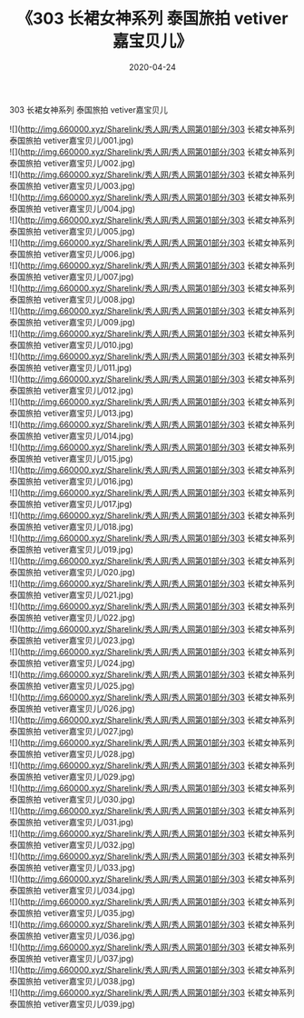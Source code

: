 ﻿---
layout: post
title:  《303 长裙女神系列 泰国旅拍 vetiver嘉宝贝儿》
date:   2020-04-24
img: http://img.660000.xyz/Sharelink/秀人网/秀人网第01部分/303 长裙女神系列 泰国旅拍 vetiver嘉宝贝儿/000.jpg
categories: [美女, 清纯, 唯美]
---

303 长裙女神系列 泰国旅拍 vetiver嘉宝贝儿

  ![](http://img.660000.xyz/Sharelink/秀人网/秀人网第01部分/303 长裙女神系列 泰国旅拍 vetiver嘉宝贝儿/001.jpg) <br> ![](http://img.660000.xyz/Sharelink/秀人网/秀人网第01部分/303 长裙女神系列 泰国旅拍 vetiver嘉宝贝儿/002.jpg) <br> ![](http://img.660000.xyz/Sharelink/秀人网/秀人网第01部分/303 长裙女神系列 泰国旅拍 vetiver嘉宝贝儿/003.jpg) <br> ![](http://img.660000.xyz/Sharelink/秀人网/秀人网第01部分/303 长裙女神系列 泰国旅拍 vetiver嘉宝贝儿/004.jpg) <br> ![](http://img.660000.xyz/Sharelink/秀人网/秀人网第01部分/303 长裙女神系列 泰国旅拍 vetiver嘉宝贝儿/005.jpg) <br> ![](http://img.660000.xyz/Sharelink/秀人网/秀人网第01部分/303 长裙女神系列 泰国旅拍 vetiver嘉宝贝儿/006.jpg) <br> ![](http://img.660000.xyz/Sharelink/秀人网/秀人网第01部分/303 长裙女神系列 泰国旅拍 vetiver嘉宝贝儿/007.jpg) <br> ![](http://img.660000.xyz/Sharelink/秀人网/秀人网第01部分/303 长裙女神系列 泰国旅拍 vetiver嘉宝贝儿/008.jpg) <br> ![](http://img.660000.xyz/Sharelink/秀人网/秀人网第01部分/303 长裙女神系列 泰国旅拍 vetiver嘉宝贝儿/009.jpg) <br> ![](http://img.660000.xyz/Sharelink/秀人网/秀人网第01部分/303 长裙女神系列 泰国旅拍 vetiver嘉宝贝儿/010.jpg) <br> ![](http://img.660000.xyz/Sharelink/秀人网/秀人网第01部分/303 长裙女神系列 泰国旅拍 vetiver嘉宝贝儿/011.jpg) <br> ![](http://img.660000.xyz/Sharelink/秀人网/秀人网第01部分/303 长裙女神系列 泰国旅拍 vetiver嘉宝贝儿/012.jpg) <br> ![](http://img.660000.xyz/Sharelink/秀人网/秀人网第01部分/303 长裙女神系列 泰国旅拍 vetiver嘉宝贝儿/013.jpg) <br> ![](http://img.660000.xyz/Sharelink/秀人网/秀人网第01部分/303 长裙女神系列 泰国旅拍 vetiver嘉宝贝儿/014.jpg) <br> ![](http://img.660000.xyz/Sharelink/秀人网/秀人网第01部分/303 长裙女神系列 泰国旅拍 vetiver嘉宝贝儿/015.jpg) <br> ![](http://img.660000.xyz/Sharelink/秀人网/秀人网第01部分/303 长裙女神系列 泰国旅拍 vetiver嘉宝贝儿/016.jpg) <br> ![](http://img.660000.xyz/Sharelink/秀人网/秀人网第01部分/303 长裙女神系列 泰国旅拍 vetiver嘉宝贝儿/017.jpg) <br> ![](http://img.660000.xyz/Sharelink/秀人网/秀人网第01部分/303 长裙女神系列 泰国旅拍 vetiver嘉宝贝儿/018.jpg) <br> ![](http://img.660000.xyz/Sharelink/秀人网/秀人网第01部分/303 长裙女神系列 泰国旅拍 vetiver嘉宝贝儿/019.jpg) <br> ![](http://img.660000.xyz/Sharelink/秀人网/秀人网第01部分/303 长裙女神系列 泰国旅拍 vetiver嘉宝贝儿/020.jpg) <br> ![](http://img.660000.xyz/Sharelink/秀人网/秀人网第01部分/303 长裙女神系列 泰国旅拍 vetiver嘉宝贝儿/021.jpg) <br> ![](http://img.660000.xyz/Sharelink/秀人网/秀人网第01部分/303 长裙女神系列 泰国旅拍 vetiver嘉宝贝儿/022.jpg) <br> ![](http://img.660000.xyz/Sharelink/秀人网/秀人网第01部分/303 长裙女神系列 泰国旅拍 vetiver嘉宝贝儿/023.jpg) <br> ![](http://img.660000.xyz/Sharelink/秀人网/秀人网第01部分/303 长裙女神系列 泰国旅拍 vetiver嘉宝贝儿/024.jpg) <br> ![](http://img.660000.xyz/Sharelink/秀人网/秀人网第01部分/303 长裙女神系列 泰国旅拍 vetiver嘉宝贝儿/025.jpg) <br> ![](http://img.660000.xyz/Sharelink/秀人网/秀人网第01部分/303 长裙女神系列 泰国旅拍 vetiver嘉宝贝儿/026.jpg) <br> ![](http://img.660000.xyz/Sharelink/秀人网/秀人网第01部分/303 长裙女神系列 泰国旅拍 vetiver嘉宝贝儿/027.jpg) <br> ![](http://img.660000.xyz/Sharelink/秀人网/秀人网第01部分/303 长裙女神系列 泰国旅拍 vetiver嘉宝贝儿/028.jpg) <br> ![](http://img.660000.xyz/Sharelink/秀人网/秀人网第01部分/303 长裙女神系列 泰国旅拍 vetiver嘉宝贝儿/029.jpg) <br> ![](http://img.660000.xyz/Sharelink/秀人网/秀人网第01部分/303 长裙女神系列 泰国旅拍 vetiver嘉宝贝儿/030.jpg) <br> ![](http://img.660000.xyz/Sharelink/秀人网/秀人网第01部分/303 长裙女神系列 泰国旅拍 vetiver嘉宝贝儿/031.jpg) <br> ![](http://img.660000.xyz/Sharelink/秀人网/秀人网第01部分/303 长裙女神系列 泰国旅拍 vetiver嘉宝贝儿/032.jpg) <br> ![](http://img.660000.xyz/Sharelink/秀人网/秀人网第01部分/303 长裙女神系列 泰国旅拍 vetiver嘉宝贝儿/033.jpg) <br> ![](http://img.660000.xyz/Sharelink/秀人网/秀人网第01部分/303 长裙女神系列 泰国旅拍 vetiver嘉宝贝儿/034.jpg) <br> ![](http://img.660000.xyz/Sharelink/秀人网/秀人网第01部分/303 长裙女神系列 泰国旅拍 vetiver嘉宝贝儿/035.jpg) <br> ![](http://img.660000.xyz/Sharelink/秀人网/秀人网第01部分/303 长裙女神系列 泰国旅拍 vetiver嘉宝贝儿/036.jpg) <br> ![](http://img.660000.xyz/Sharelink/秀人网/秀人网第01部分/303 长裙女神系列 泰国旅拍 vetiver嘉宝贝儿/037.jpg) <br> ![](http://img.660000.xyz/Sharelink/秀人网/秀人网第01部分/303 长裙女神系列 泰国旅拍 vetiver嘉宝贝儿/038.jpg) <br> ![](http://img.660000.xyz/Sharelink/秀人网/秀人网第01部分/303 长裙女神系列 泰国旅拍 vetiver嘉宝贝儿/039.jpg) <br>
